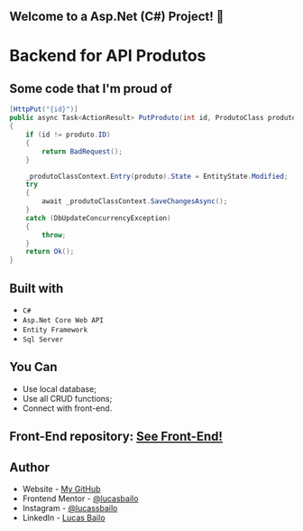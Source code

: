 ## Welcome to a Asp.Net (C#) Project! 👋

# Backend for API Produtos

## Some code that I'm proud of
```csharp
[HttpPut("{id}")]
public async Task<ActionResult> PutProduto(int id, ProdutoClass produto)
{
    if (id != produto.ID)
    {
        return BadRequest();
    }

    _produtoClassContext.Entry(produto).State = EntityState.Modified;
    try
    {
        await _produtoClassContext.SaveChangesAsync();
    }
    catch (DbUpdateConcurrencyException)
    {
        throw;
    }
    return Ok();
}
```

## Built with

- `C#`
- `Asp.Net Core Web API`
- `Entity Framework`
- `Sql Server`

## You Can
- Use local database;
- Use all CRUD functions;
- Connect with front-end.

## Front-End repository: [See Front-End!](https://github.com/lucasbailo/front-end-api-produtos)

## Author

- Website - [My GitHub](https://github.com/lucasbailo)
- Frontend Mentor - [@lucasbailo](https://www.frontendmentor.io/profile/lucasbailo)
- Instagram - [@lucassbailo](https://www.instagram.com/lucassbailo/)
- LinkedIn - [Lucas Bailo](https://www.linkedin.com/in/lcsbailo)

